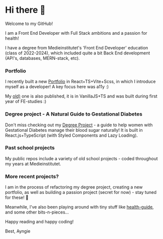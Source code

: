 # Hi there 👋

Welcome to my GitHub!

I am a Front End Developer with Full Stack ambitions and a passion for health!

I have a degree from Medieinstitutet's 'Front End Developer' education (class of 2022-2024), which included quite a bit Back End development (API's, databases, MERN-stack, etc).

### Portfolio
I recently built a new [Portfolio](https://github.com/Ayngie/react-portfolio) in React+TS+Vite+Scss, in which I introduce myself as a developer! A key focus here was a11y :)

My [old)](https://github.com/Ayngie/portfolio2.0) one is also published, it is in VanillaJS+TS and was built during first year of FE-studies :)

### Degree project - A Natural Guide to Gestational Diabetes
Don't miss checking out my [Degree Project](https://github.com/Ayngie/natural-guide-to-gestational-diabetes) - a guide to help women with Gestational Diabetes manage their blood sugar naturally! It is built in React.js+TypeScript (with Styled Components and Lazy Loading).

### Past school projects
My public repos include a variety of old school projects - coded throughout my years at Medieinstitutet. 

### More recent projects?
I am in the process of refactoring my degree project, creating a new portfolio, as well as building a passion project (secret for now) - stay tuned for these! 🤩

Meanwhile, I've also been playing around with tiny stuff like [health-guide](https://github.com/Ayngie/health-guide), and some other bits-n-pieces... 

Happy reading and happy coding!

Best,
Ayngie

<!--
**Ayngie/Ayngie** is a ✨ _special_ ✨ repository because its `README.md` (this file) appears on your GitHub profile.

Here are some ideas to get you started:

- 🔭 I’m currently working on ...
- 🌱 I’m currently learning ...
- 👯 I’m looking to collaborate on ...
- 🤔 I’m looking for help with ...
- 💬 Ask me about ...
- 📫 How to reach me: ...
- 😄 Pronouns: ...
- ⚡ Fun fact: ...
-->
